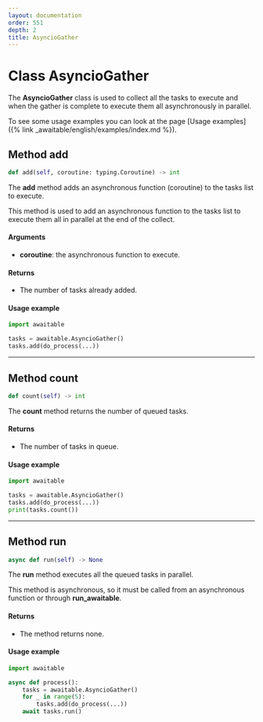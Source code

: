 ```yaml
---
layout: documentation
order: 551
depth: 2
title: AsyncioGather
---
```


# Class AsyncioGather

The **AsyncioGather** class is used to collect all the tasks to execute and
when the gather is complete to execute them all asynchronously in parallel.

To see some usage examples you can look at the page
[Usage examples]({% link _awaitable/english/examples/index.md %}).

## Method add

```python
def add(self, coroutine: typing.Coroutine) -> int
```

The **add** method adds an asynchronous function (coroutine) to the tasks list
to execute.

This method is used to add an asynchronous function to the tasks list to
execute them all in parallel at the end of the collect.

#### Arguments

- **coroutine**: the asynchronous function to execute.

#### Returns

- The number of tasks already added.

#### Usage example

```python
import awaitable

tasks = awaitable.AsyncioGather()
tasks.add(do_process(...))
```

---

## Method count

```python
def count(self) -> int
```

The **count** method returns the number of queued tasks.

#### Returns

- The number of tasks in queue.

#### Usage example

```python
import awaitable

tasks = awaitable.AsyncioGather()
tasks.add(do_process(...))
print(tasks.count())
```

---

## Method run

```python
async def run(self) -> None
```

The **run** method executes all the queued tasks in parallel.

This method is asynchronous, so it must be called from an asynchronous function
or through **run_awaitable**.

#### Returns

- The method returns none.

#### Usage example

```python
import awaitable

async def process():
    tasks = awaitable.AsyncioGather()
    for _ in range(5):
        tasks.add(do_process(...))
    await tasks.run()
```

